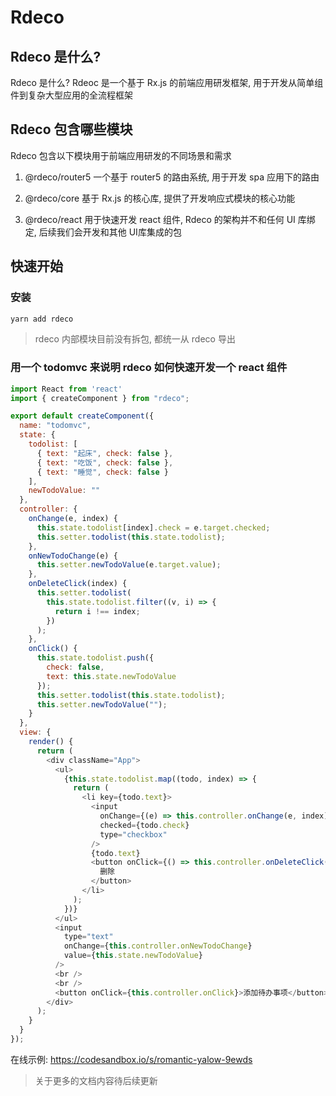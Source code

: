 # Rdeco

## Rdeco 是什么?

Rdeco 是什么? Rdeoc 是一个基于 Rx.js 的前端应用研发框架, 用于开发从简单组件到复杂大型应用的全流程框架

## Rdeco 包含哪些模块

Rdeco 包含以下模块用于前端应用研发的不同场景和需求

1. @rdeco/router5 一个基于 router5 的路由系统, 用于开发 spa 应用下的路由

2. @rdeco/core 基于 Rx.js 的核心库, 提供了开发响应式模块的核心功能

3. @rdeco/react 用于快速开发 react 组件, Rdeco 的架构并不和任何 UI 库绑定, 后续我们会开发和其他 UI库集成的包

## 快速开始

### 安装

```js
yarn add rdeco
```

> rdeco 内部模块目前没有拆包, 都统一从 rdeco 导出

### 用一个 todomvc 来说明 rdeco 如何快速开发一个 react 组件

```js
import React from 'react'
import { createComponent } from "rdeco";

export default createComponent({
  name: "todomvc",
  state: {
    todolist: [
      { text: "起床", check: false },
      { text: "吃饭", check: false },
      { text: "睡觉", check: false }
    ],
    newTodoValue: ""
  },
  controller: {
    onChange(e, index) {
      this.state.todolist[index].check = e.target.checked;
      this.setter.todolist(this.state.todolist);
    },
    onNewTodoChange(e) {
      this.setter.newTodoValue(e.target.value);
    },
    onDeleteClick(index) {
      this.setter.todolist(
        this.state.todolist.filter((v, i) => {
          return i !== index;
        })
      );
    },
    onClick() {
      this.state.todolist.push({
        check: false,
        text: this.state.newTodoValue
      });
      this.setter.todolist(this.state.todolist);
      this.setter.newTodoValue("");
    }
  },
  view: {
    render() {
      return (
        <div className="App">
          <ul>
            {this.state.todolist.map((todo, index) => {
              return (
                <li key={todo.text}>
                  <input
                    onChange={(e) => this.controller.onChange(e, index)}
                    checked={todo.check}
                    type="checkbox"
                  />
                  {todo.text}
                  <button onClick={() => this.controller.onDeleteClick(index)}>
                    删除
                  </button>
                </li>
              );
            })}
          </ul>
          <input
            type="text"
            onChange={this.controller.onNewTodoChange}
            value={this.state.newTodoValue}
          />
          <br />
          <br />
          <button onClick={this.controller.onClick}>添加待办事项</button>
        </div>
      );
    }
  }
});

```

在线示例: <https://codesandbox.io/s/romantic-yalow-9ewds>
> 关于更多的文档内容待后续更新

